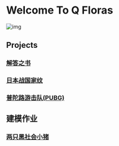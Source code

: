 # Welcome To Q Floras

![img](./res/QFloras.jpg)

## **Projects**

### [**解答之书**](./projects/answers/app/)

### [**日本战国家纹**](https://github.com/KAndQ/Sengoku/)

### [**普陀路游击队(PUBG)**](http://pubg.qxqplant.com/pubg/)

## **建模作业**

### [**两只黑社会小猪**](./projects/blender/two_pigs/)

